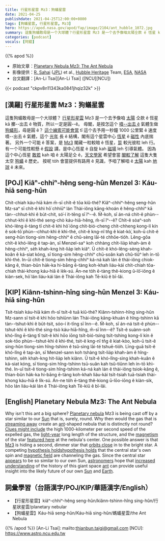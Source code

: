 ```yaml
---
title: 行星形星雲 Mz3：狗蟻星雲
date: 2021-04-25
publishdate: 2021-04-25T12:00:00+0800
tags: [狗蟻星雲, 行星形星雲, Mz3]
hero: https://apod.nasa.gov/apod/fap/image/2104/ant_hubble_1072.jpg
summary: 這隻狗蟻敢毋是一个大球體？行星形星雲 Mz3 是一个去予像咱太陽仝款 ê 恆星 kā 擲--出去 ê 物質，所以一定是圓 ê。
categories: [podcast]
vocals: [阿錕]
---
```


{{% apod %}}

- 原始文章：[Planetary Nebula Mz3: The Ant Nebula](https://apod.nasa.gov/apod/ap210425.html)
- 影像提供：[R. Sahai](https://science.jpl.nasa.gov/people/Sahai/) ([JPL](http://www.jpl.nasa.gov/)) et al., [Hubble Heritage](https://hubblesite.org/resource-gallery/learning-resources/hubble-heritage) Team, [ESA](https://www.esa.int/), [NASA](https://www.nasa.gov/)
- 台文翻譯：[An-Li Tsai][An-Li Tsai] ([NCU][NCU])

{{< podcast "ckpv8n11343ka0841jhqiz32k" >}}

## [漢羅] 行星形星雲 Mz3：狗蟻星雲
這隻狗蟻敢毋是一个大球體？
[行星形星雲][Planetary nebula] Mz3 是一个去予像咱 [太陽][Sun1] 仝款 ê 恆星 kā 擲--出去 ê 物質，所以一定是圓--ê。
毋閣，是按怎這个 [噴--出去 ê][streaming away] 氣體生做 [狗蟻形][ant1]，毋是圓 ê？
[這个線索可能會當][Clues might include] tī 這个去予用一秒鐘 1000 公里緊 ê 速度噴--出去 ê 氣體，這个 [光年][light-year] 長 ê 結構，閣有這个星雲中心 [恆星][featured here] ê [磁性][magnetism] 內底揣著。
另外一个可能 ê 答案，是 [Mz3][Mz3] 閣藏一粒較暗 ê 恆星，[踅][orbits close] 較光彼粒 leh 行。
有一个可能性較懸 ê [假設][hypothesis holds] 講，是中心恆星 ê 自旋 kah [磁場][magnetic field] leh 引導氣體。
因為這个中心恆星 [敢若][appears] kah 咱 ê 太陽足仝 ê，[天文學家][astronomers] 希望會當 [閣較了解][increased understanding] 這隻大隻太空 [狗蟻][ant2] ê 歷史。
按呢 to̍h 會當提供有路用 ê 見識，予咱了解咱 ê [太陽][Sun2] kah [地球][Earth] ê 未來。

## [POJ] Kiâⁿ-chhiⁿ-hêng seng-hûn Menzel 3: Káu-hiā seng-hûn
Chit-chiah káu-hiā kám m̄-sī chi̍t-ê tōa kiû-thé?
Kiâⁿ-chhiⁿ-hêng seng-hûn Mz-saⁿ sī chi̍t-ê khì hō͘ chhiūⁿ lán Thài-iông kāng-khoán ê hêng-chhiⁿ kā tàn--chhut-khì ê bu̍t-chit, só͘-í it-tēng sī îⁿ--ê.
M̄-koh, sī án-ná chit-ê phùn--chhut-khì ê khì-thé seng-chò káu-hiā-hêng, m̄-sī îⁿ--ê?
Chi̍t-ê sòaⁿ-soh khó-lêng ē-tàng tī chit-ê khì hō͘ iōng chi̍t-bió-cheng chi̍t-chheng kong-lí kín ê sok-tō͘ phùn--chhut-khì ê khì-thé, chit-ê kng-nî tn̂g ê kiat-kò͘, koh-ū chit-ê seng-hûn tiong-sim hêng-chhiⁿ ê chû-sèng lāi-té chhōe-tio̍h.
Lēng-gōa chi̍t-ê khó-lêng ê tap-àn, sī Menzel-saⁿ koh chhàng chi̍t-lia̍p khah-àm ê hêng-chhiⁿ, se̍h khah-kng hit-lia̍p leh kiâⁿ.
Ū chi̍t-ê khó-lêng-sèng khah-koân ê ká-siat kóng, sī tiong-sim hêng-chhiⁿ chū-soân kah chû-tiûⁿ leh ín-tō khì-thé.
In-ūi chit-ê tiong-sim hêng-chhiⁿ ká-ná kah lán ê thài-iông chiok-kâng ê, thian-bûn ha̍k-ka hi-bāng ē-tàng koh-khah liáu-kái chi̍t-chiah tōa-chiah thài-khong káu-hiā ê le̍k-sú.
Án-ne to̍h ē-tàng thê-kiong ū-lō͘-iōng ê kiàn-sek, hō͘ lán liáu-kái lán ê Thài-iông kah Tē-kiû ê bī-lâi.


## [KIP] Kiânn-tshinn-hîng sing-hûn Menzel 3: Káu-hiā sing-hûn
Tsit-tsiah káu-hiā kám m̄-sī tsi̍t-ê tuā kiû-thé?
Kiânn-tshinn-hîng sing-hûn Mz-sann sī tsi̍t-ê khì hōo tshiūnn lán Thài-iông kāng-khuán ê hîng-tshinn kā tàn--tshut-khì ê bu̍t-tsit, sóo-í it-tīng sī înn--ê.
M̄-koh, sī án-ná tsit-ê phùn--tshut-khì ê khì-thé sing-tsò káu-hiā-hîng, m̄-sī înn--ê?
Tsi̍t-ê suànn-soh khó-lîng ē-tàng tī tsit-ê khì hōo iōng tsi̍t-bió-tsing tsi̍t-tshing kong-lí kín ê sok-tōo phùn--tshut-khì ê khì-thé, tsit-ê kng-nî tn̂g ê kiat-kòo, koh-ū tsit-ê sing-hûn tiong-sim hîng-tshinn ê tsû-sìng lāi-té tshuē-tio̍h.
Līng-guā tsi̍t-ê khó-lîng ê tap-àn, sī Menzel-sann koh tshàng tsi̍t-lia̍p khah-àm ê hîng-tshinn, se̍h khah-kng hit-lia̍p leh kiânn.
Ū tsi̍t-ê khó-lîng-sìng khah-kuân ê ká-siat kóng, sī tiong-sim hîng-tshinn tsū-suân kah tsû-tiûnn leh ín-tō khì-thé.
In-uī tsit-ê tiong-sim hîng-tshinn ká-ná kah lán ê thài-iông tsiok-kâng ê, thian-bûn ha̍k-ka hi-bāng ē-tàng koh-khah liáu-kái tsi̍t-tsiah tuā-tsiah thài-khong káu-hiā ê li̍k-sú.
Án-ne to̍h ē-tàng thê-kiong ū-lōo-iōng ê kiàn-sik, hōo lán liáu-kái lán ê Thài-iông kah Tē-kiû ê bī-lâi.

## [English] Planetary Nebula Mz3: The Ant Nebula

Why isn't this ant a big sphere? [Planetary nebula][Planetary nebula] Mz3 is being cast off by a star similar to our [Sun][Sun1] that is, surely, round. Why then would the gas that is [streaming away][streaming away] create an [ant][ant1]-shaped nebula that is distinctly not round? [Clues might include][Clues might include] the high 1000-kilometer per second speed of the expelled gas, the [light-year][light-year] long length of the structure, and the [magnetism][magnetism] of the star [featured here][featured here] at the nebula's center. One possible answer is that [Mz3][Mz3] is hiding a second, dimmer star that [orbits close][orbits close] in to the bright star. A competing [hypothesis holds][hypothesis holds][hypothesis holds] that the central star's own spin and [magnetic field][magnetic field] are channeling the gas. Since the central star [appears][appears] to be so similar to our own Sun, [astronomers][astronomers] hope that [increased understanding][increased understanding] of the history of this giant space [ant][ant2] can provide useful insight into the likely future of our own [Sun][Sun2] and [Earth][Earth].

## 詞彙學習（台語漢字/POJ/KIP/華語漢字/English）

- 【行星形星雲】kiâⁿ-chhiⁿ-hêng seng-hûn/kiânn-tshinn-hîng sing-hûn/行星狀星雲/planetary nebular
- 【狗蟻星雲】Káu-hiā seng-hûn/Káu-hiā sing-hûn/螞蟻星雲/the Ant Nebula


{{% /apod %}}
[An-Li Tsai]: mailto:thianbun.taigi@gmail.com
[NCU]: https://www.astro.ncu.edu.tw

[Planetary nebula]:http://www.noao.edu/jacoby/pn_gallery.html
[Sun1]:https://solarsystem.nasa.gov/solar-system/sun/overview/
[streaming away]:https://www.youtube.com/watch?v=hKoB0MHVBvM
[ant1]:https://en.wikipedia.org/wiki/Ant
[Clues might include]:https://esahubble.org/news/heic0101/
[light-year]:https://starchild.gsfc.nasa.gov/docs/StarChild/questions/question19.html
[magnetism]:https://pwg.gsfc.nasa.gov/Education/Imagnet.html
[featured here]:https://hubblesite.org/contents/news-releases/2001/news-2001-05.html
[Mz3]:http://heritage.stsci.edu/2001/05/caption.html
[orbits close]:https://apod.nasa.gov/apod/ap991219.html
[hypothesis holds]:https://ui.adsabs.harvard.edu/abs/2004AJ....128.1694G/abstract
[magnetic field]:https://apod.nasa.gov/apod/ap971106.html
[appears]:https://en.wikipedia.org/wiki/Mz_3
[astronomers]:https://aas.org/sites/default/files/2019-10/Careers-in-Astronomy.pdf
[increased understanding]:https://64.media.tumblr.com/tumblr_m5hfctHc7i1rrgr1no1_1280.jpg
[ant2]:https://www.youtube.com/watch?v=IGJ2jMZ-gaI
[Sun2]:https://apod.nasa.gov/apod/fap/sun.html
[Earth]:https://apod.nasa.gov/apod/ap100713.html
